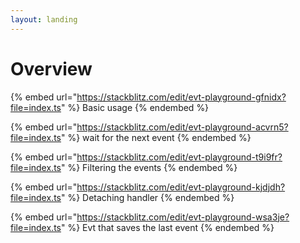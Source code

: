 ```yaml
---
layout: landing
---
```


# Overview

{% embed url="https://stackblitz.com/edit/evt-playground-gfnidx?file=index.ts" %}
Basic usage
{% endembed %}

{% embed url="https://stackblitz.com/edit/evt-playground-acvrn5?file=index.ts" %}
wait for the next event
{% endembed %}

{% embed url="https://stackblitz.com/edit/evt-playground-t9i9fr?file=index.ts" %}
Filtering the events
{% endembed %}

{% embed url="https://stackblitz.com/edit/evt-playground-kjdjdh?file=index.ts" %}
Detaching handler
{% endembed %}

{% embed url="https://stackblitz.com/edit/evt-playground-wsa3je?file=index.ts" %}
Evt that saves the last event
{% endembed %}
